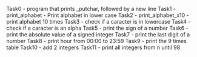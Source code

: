 Task0 - program that prints _putchar, followed by a new line
Task1 - print_alphabet - Print alphabet in lower case
Task2 - print_alphabet_x10 - print alphabet 10 times 
Task3 - check if a caracter is in lowercase
Task4 - check if a caracter is an alpha
Task5 - print the sign of a number
Task6 - print the absolute value of a signed integer
Task7 - print the last digit of a number
Task8 - print hour from 00:00 to 23:59
Task9 - print the 9 times table
Task10 - add 2 integers
Task11 - print all integers from n until 98